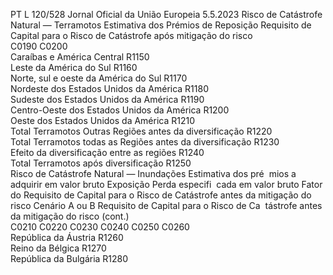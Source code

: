 PT  L 120/528 Jornal Oficial da União Europeia 5.5.2023
 Risco de Catástrofe Natural — Terramotos  Estimativa dos Prémios de 
Reposição  Requisito de Capital para 
o Risco de Catástrofe 
após mitigação do risco  
C0190  C0200  
Caraíbas e América Central  R1150  
Leste da América do Sul  R1160  
Norte, sul e oeste da América do Sul  R1170  
Nordeste dos Estados Unidos da América  R1180  
Sudeste dos Estados Unidos da América  R1190  
Centro-Oeste dos Estados Unidos da América  R1200  
Oeste dos Estados Unidos da América  R1210  
Total Terramotos Outras Regiões antes da diversificação  R1220  
Total Terramotos todas as Regiões antes da diversificação  R1230  
Efeito da diversificação entre as regiões  R1240  
Total Terramotos após diversificação  R1250  
Risco de Catástrofe Natural — Inundações  Estimativa dos pré ­
mios a adquirir em 
valor bruto  Exposição  Perda especifi ­
cada em valor 
bruto  Fator do Requisito 
de Capital para o 
Risco de Catástrofe 
antes da mitigação 
do risco  Cenário A ou 
B Requisito de Capital 
para o Risco de Ca ­
tástrofe antes da 
mitigação do risco  (cont.)  
C0210  C0220  C0230  C0240  C0250  C0260  
República da Áustria  R1260  
Reino da Bélgica  R1270  
República da Bulgária  R1280